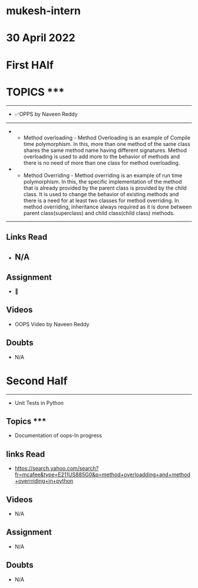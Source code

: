 # mukesh-intern

# 30 April 2022

# First HAlf 
  # TOPICS ***
 *******************************
 - ✅OPPS  by Naveen Reddy
 ******************
 - -  Method overloading - Method Overloading is an example of Compile time polymorphism. In this, more than one method of the same class shares the same method name having different signatures. Method overloading is used to add more to the behavior of methods and there is no need of more than one class for method overloading.
 - -  Method Overriding - Method overriding is an example of run time polymorphism. In this, the specific implementation of the method that is already provided by the parent class is provided by the child class. It is used to change the behavior of existing methods and there is a need for at least two classes for method overriding. In method overriding, inheritance always required as it is done between parent class(superclass) and child class(child class) methods.  
 ********
 ## Links Read
 - ## N/A

 ## Assignment
 - 🔄
## Videos
- OOPS Video by Naveen Reddy
## Doubts
- N/A

# Second Half
*********************************************
- Unit Tests in Python
## Topics ***
- Documentation of oops-In progress
  ##

## links Read
- https://search.yahoo.com/search?fr=mcafee&type=E211US885G0&p=method+overloadding+and+method+overrriding+in+python  

## Videos
- N/A
## Assignment
- N/A
## Doubts 
- N/A